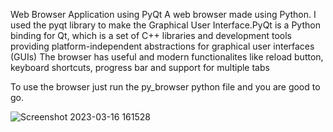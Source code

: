 Web Browser Application using PyQt
A web browser made using Python. I used the pyqt library to make the Graphical User Interface.PyQt is a Python binding for Qt, which is a set of C++ libraries and development tools providing platform-independent abstractions for graphical user interfaces (GUIs)
The browser has useful and modern functionalites like reload button, keyboard shortcuts, progress bar and support for multiple tabs

To use the browser just run the py_browser python file and you are good to go.


![Screenshot 2023-03-16 161528](https://user-images.githubusercontent.com/104006721/225593741-9ec5fa93-a81b-4948-8a7f-fa0f2935ea76.png)
